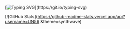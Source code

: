 [![Typing SVG](https://readme-typing-svg.herokuapp.com?font=cascadia+code&color=%232A9D8F&center=true&lines=Hello!)](https://git.io/typing-svg)

[![GitHub Stats](https://github-readme-stats.vercel.app/api?username=UN56 
 &theme=synthwave)

